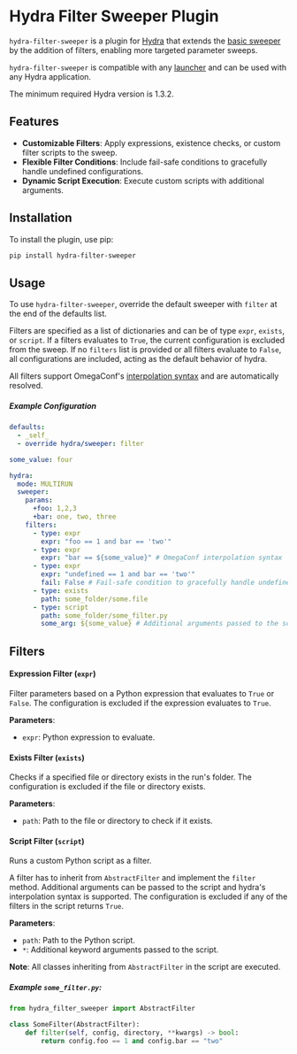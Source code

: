 # Hydra Filter Sweeper Plugin

`hydra-filter-sweeper` is a plugin for [Hydra](https://hydra.cc/) that extends the [basic sweeper](https://hydra.cc/docs/tutorials/basic/running_your_app/multi-run/#sweeper) by the addition of filters, enabling more targeted parameter sweeps.

`hydra-filter-sweeper` is compatible with any [launcher](https://hydra.cc/docs/tutorials/basic/running_your_app/multi-run/#launcher) and can be used with any Hydra application.

The minimum required Hydra version is 1.3.2.

## Features

- **Customizable Filters**: Apply expressions, existence checks, or custom filter scripts to the sweep.
- **Flexible Filter Conditions**: Include fail-safe conditions to gracefully handle undefined configurations.
- **Dynamic Script Execution**: Execute custom scripts with additional arguments.

## Installation

To install the plugin, use pip:

```bash
pip install hydra-filter-sweeper
```

## Usage

To use `hydra-filter-sweeper`, override the default sweeper with `filter` at the end of the defaults list.

Filters are specified as a list of dictionaries and can be of type `expr`, `exists`, or `script`.
If a filters evaluates to `True`, the current configuration is excluded from the sweep.
If no `filters` list is provided or all filters evaluate to `False`, all configurations are included, acting as the default behavior of hydra.

All filters support OmegaConf's [interpolation syntax](https://omegaconf.readthedocs.io/en/latest/usage.html#variable-interpolation) and are automatically resolved.

##### Example Configuration

```yaml
defaults:
  - _self_
  - override hydra/sweeper: filter

some_value: four

hydra:
  mode: MULTIRUN
  sweeper:
    params:
      +foo: 1,2,3
      +bar: one, two, three
    filters:
      - type: expr
        expr: "foo == 1 and bar == 'two'"
      - type: expr
        expr: "bar == ${some_value}" # OmegaConf interpolation syntax
      - type: expr
        expr: "undefined == 1 and bar == 'two'"
        fail: False # Fail-safe condition to gracefully handle undefined configurations
      - type: exists
        path: some_folder/some.file
      - type: script
        path: some_folder/some_filter.py
        some_arg: ${some_value} # Additional arguments passed to the script
```

## Filters

#### Expression Filter (`expr`)

Filter parameters based on a Python expression that evaluates to `True` or `False`.
The configuration is excluded if the expression evaluates to `True`.

**Parameters**:

- `expr`: Python expression to evaluate.

#### Exists Filter (`exists`)

Checks if a specified file or directory exists in the run's folder.
The configuration is excluded if the file or directory exists.

**Parameters**:

- `path`: Path to the file or directory to check if it exists.

#### Script Filter (`script`)

Runs a custom Python script as a filter.

A filter has to inherit from `AbstractFilter` and implement the `filter` method.
Additional arguments can be passed to the script and hydra's interpolation syntax is supported.
The configuration is excluded if any of the filters in the script returns `True`.

**Parameters**:

- `path`: Path to the Python script.
- `*`: Additional keyword arguments passed to the script.

**Note**: All classes inheriting from `AbstractFilter` in the script are executed.

##### Example `some_filter.py`:

```python
from hydra_filter_sweeper import AbstractFilter

class SomeFilter(AbstractFilter):
    def filter(self, config, directory, **kwargs) -> bool:
        return config.foo == 1 and config.bar == "two"
```
